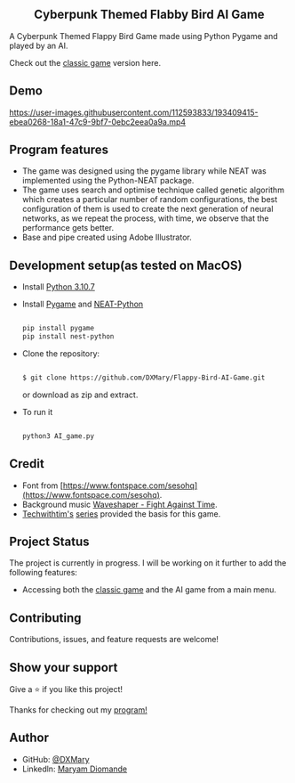 <h2 align="center">Cyberpunk Themed Flabby Bird AI Game</h2>

A Cyberpunk Themed Flappy Bird Game made using Python Pygame and played by an AI.

Check out the [classic game](https://github.com/DXMary/Flappy-Bird-Game) version here.

<h2>Demo</h2>

https://user-images.githubusercontent.com/112593833/193409415-ebea0268-18a1-47c9-9bf7-0ebc2eea0a9a.mp4


<h2>Program features</h2>

- The game was designed using the pygame library while NEAT was implemented using the Python-NEAT package.
- The game uses search and optimise technique called genetic algorithm which creates a particular number of random configurations, the best configuration of them is used to create the next generation of neural networks, as we repeat the process, with time, we observe that the performance gets better.
- Base and pipe created using Adobe Illustrator.

<h2>Development setup(as tested on MacOS)</h2>

- Install [Python 3.10.7](https://www.python.org/downloads/release/python-3107/)

- Install [Pygame](https://www.pygame.org/wiki/GettingStarted) and [NEAT-Python](https://neat-python.readthedocs.io/en/latest/installation.html)

  ```sh

  pip install pygame
  pip install nest-python

  ```
  
- Clone the repository:

  ```sh

  $ git clone https://github.com/DXMary/Flappy-Bird-AI-Game.git

  ```
  or download as zip and extract.
  
- To run it
  
  ```sh
  
  python3 AI_game.py

  ```

<h2>Credit</h2>

- Font from [https://www.fontspace.com/sesohq](https://www.fontspace.com/sesohq).
- Background music [Waveshaper - Fight Against Time](https://www.youtube.com/watch?v=vbamxVatGjI).
- [Techwithtim's](https://github.com/techwithtim) [series](https://www.youtube.com/watch?v=MMxFDaIOHsE&list=PLzMcBGfZo4-lwGZWXz5Qgta_YNX3_vLS2) provided the basis for this game.

<h2>Project Status</h2>

The project is currently in progress. I will be working on it further to add the following features:

- Accessing both the [classic game](https://github.com/DXMary/Flappy-Bird-Game) and the AI game from a main menu.

<h2>Contributing</h2>

Contributions, issues, and feature requests are welcome!

<h2>Show your support</h2>

Give a ⭐ if you like this project!

Thanks for checking out my [program!](https://github.com/DXMary/Flappy-Bird-AI-Game)

<h2>Author</h2>

- GitHub: [@DXMary](https://github.com/DXMary)
- Linkedln: [Maryam Diomande](https://www.linkedin.com/in/maryamdiomande/)



